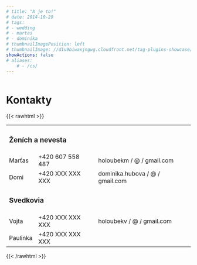 ```yaml
---
# title: "A je to!"
# date: 2014-10-29
# tags:
# - wedding
# - martas
# - dominika
# thumbnailImagePosition: left
# thumbnailImage: //d1u9biwaxjngwg.cloudfront.net/tag-plugins-showcase/car-6-140.jpg
showActions: false
# aliases:
    # - /cs/
---
```


<!-- {{< toc >}} -->

<!-- <br/> -->
<p style="margin: 0px; line-height: 0px"> &nbsp; </p>

# Kontakty

{{< rawhtml >}}
<table>
    <tbody>
        <tr>
            <td colspan="3">
                <h3>Ženích a nevesta</h3>
            </td>
        </tr>
        <tr>
            <td>Marťas</td>
            <td>+420 607 558 487</td>
            <td>holoubekm / @ / gmail.com</td>
        </tr>
        <tr></tr>
        <tr>
            <td>Domi</td>
            <td>+420 XXX XXX XXX</td>
            <td>dominika.hubova / @ / gmail.com</td>
        </tr>
        <tr>
            <td colspan="3">
                <h3>Svedkovia</h3>
            </td>
        </tr>
        <tr>
            <td>Vojta</td>
            <td>+420 XXX XXX XXX</td>
            <td>holoubekv / @ / gmail.com</td>
        </tr>
        <tr></tr>
        <tr>
            <td>Paulinka</td>
            <td>+420 XXX XXX XXX</td>
            <td></td>
        </tr>
    </tbody>
</table>
{{< /rawhtml >}}

<p style="margin: 0px; "> &nbsp; </p>
